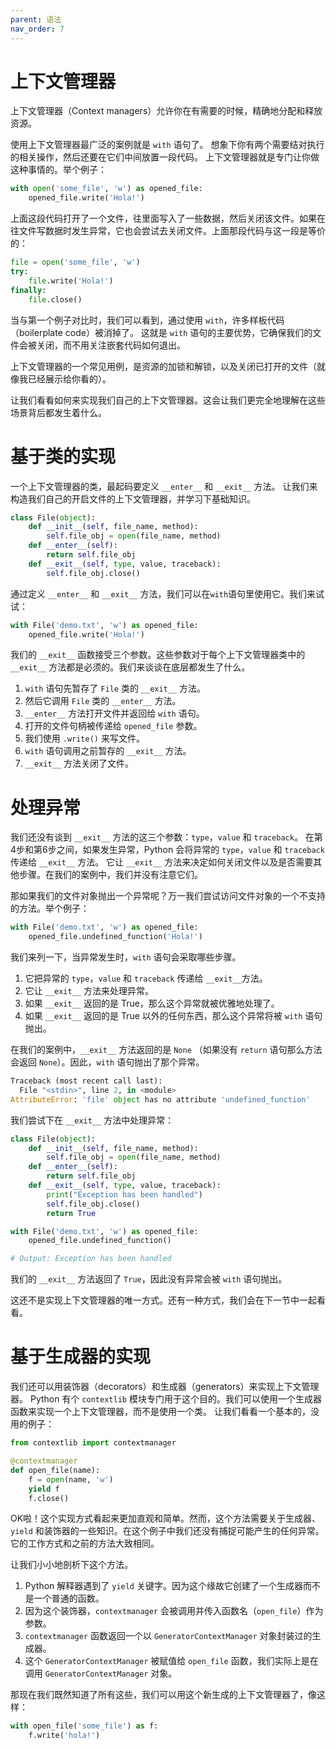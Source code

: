 ```yaml
---
parent: 语法
nav_order: 7
---
```


# 上下文管理器

上下文管理器（Context managers）允许你在有需要的时候，精确地分配和释放资源。  

使用上下文管理器最广泛的案例就是 ```with``` 语句了。
想象下你有两个需要结对执行的相关操作，然后还要在它们中间放置一段代码。
上下文管理器就是专门让你做这种事情的。举个例子：

```python
with open('some_file', 'w') as opened_file:
    opened_file.write('Hola!')
```

上面这段代码打开了一个文件，往里面写入了一些数据，然后关闭该文件。如果在往文件写数据时发生异常，它也会尝试去关闭文件。上面那段代码与这一段是等价的：

```python
file = open('some_file', 'w')
try:
    file.write('Hola!')
finally:
    file.close()
```

当与第一个例子对比时，我们可以看到，通过使用 ```with```，许多样板代码（boilerplate code）被消掉了。 这就是 ```with``` 语句的主要优势，它确保我们的文件会被关闭，而不用关注嵌套代码如何退出。

上下文管理器的一个常见用例，是资源的加锁和解锁，以及关闭已打开的文件（就像我已经展示给你看的）。

让我们看看如何来实现我们自己的上下文管理器。这会让我们更完全地理解在这些场景背后都发生着什么。


# 基于类的实现

一个上下文管理器的类，最起码要定义 ```__enter__``` 和 ```__exit__``` 方法。
让我们来构造我们自己的开启文件的上下文管理器，并学习下基础知识。

```python
class File(object):
    def __init__(self, file_name, method):
        self.file_obj = open(file_name, method)
    def __enter__(self):
        return self.file_obj
    def __exit__(self, type, value, traceback):
        self.file_obj.close()
```

通过定义 ```__enter__``` 和 ```__exit__``` 方法，我们可以在```with```语句里使用它。我们来试试：

```python
with File('demo.txt', 'w') as opened_file:
    opened_file.write('Hola!')
```

我们的 ```__exit__``` 函数接受三个参数。这些参数对于每个上下文管理器类中的 ```__exit__``` 方法都是必须的。我们来谈谈在底层都发生了什么。

1. ```with``` 语句先暂存了 ```File``` 类的 ```__exit__``` 方法。
2. 然后它调用 ```File``` 类的 ```__enter__``` 方法。
3. ```__enter__``` 方法打开文件并返回给 ```with``` 语句。
4. 打开的文件句柄被传递给 ```opened_file``` 参数。
5. 我们使用 ```.write()``` 来写文件。
6. ```with``` 语句调用之前暂存的 ```__exit__``` 方法。
7. ```__exit__``` 方法关闭了文件。


# 处理异常

我们还没有谈到 ```__exit__``` 方法的这三个参数：```type```，```value``` 和 ```traceback```。
在第4步和第6步之间，如果发生异常，Python 会将异常的 ```type```，```value``` 和 ```traceback``` 传递给 ```__exit__``` 方法。
它让 ```__exit__``` 方法来决定如何关闭文件以及是否需要其他步骤。在我们的案例中，我们并没有注意它们。

那如果我们的文件对象抛出一个异常呢？万一我们尝试访问文件对象的一个不支持的方法。举个例子：

```python
with File('demo.txt', 'w') as opened_file:
    opened_file.undefined_function('Hola!')
```

我们来列一下，当异常发生时，```with``` 语句会采取哪些步骤。

1. 它把异常的 ```type```，```value``` 和 ```traceback``` 传递给 ```__exit__```方法。
2. 它让 ```__exit__``` 方法来处理异常。
3. 如果 ```__exit__``` 返回的是 True，那么这个异常就被优雅地处理了。
4. 如果 ```__exit__``` 返回的是 True 以外的任何东西，那么这个异常将被 ```with``` 语句抛出。

在我们的案例中，```__exit__``` 方法返回的是 ```None``` （如果没有 ```return``` 语句那么方法会返回 ```None```）。因此，```with``` 语句抛出了那个异常。

```python
Traceback (most recent call last):
  File "<stdin>", line 2, in <module>
AttributeError: 'file' object has no attribute 'undefined_function'
```

我们尝试下在 ```__exit__``` 方法中处理异常：

```python
class File(object):
    def __init__(self, file_name, method):
        self.file_obj = open(file_name, method)
    def __enter__(self):
        return self.file_obj
    def __exit__(self, type, value, traceback):
        print("Exception has been handled")
        self.file_obj.close()
        return True

with File('demo.txt', 'w') as opened_file:
    opened_file.undefined_function()

# Output: Exception has been handled
```

我们的 ```__exit__``` 方法返回了 ```True```，因此没有异常会被 ```with``` 语句抛出。

这还不是实现上下文管理器的唯一方式。还有一种方式，我们会在下一节中一起看看。

# 基于生成器的实现

我们还可以用装饰器（decorators）和生成器（generators）来实现上下文管理器。
Python 有个 ```contextlib``` 模块专门用于这个目的。我们可以使用一个生成器函数来实现一个上下文管理器，而不是使用一个类。
让我们看看一个基本的，没用的例子：

```python
from contextlib import contextmanager

@contextmanager
def open_file(name):
    f = open(name, 'w')
    yield f
    f.close()
```

OK啦！这个实现方式看起来更加直观和简单。然而，这个方法需要关于生成器、```yield``` 和装饰器的一些知识。在这个例子中我们还没有捕捉可能产生的任何异常。它的工作方式和之前的方法大致相同。

让我们小小地剖析下这个方法。

1. Python 解释器遇到了 ```yield``` 关键字。因为这个缘故它创建了一个生成器而不是一个普通的函数。
2. 因为这个装饰器，```contextmanager``` 会被调用并传入函数名（```open_file```）作为参数。
3. ```contextmanager``` 函数返回一个以 ```GeneratorContextManager``` 对象封装过的生成器。
4. 这个 ```GeneratorContextManager``` 被赋值给 ```open_file``` 函数，我们实际上是在调用 ```GeneratorContextManager``` 对象。

那现在我们既然知道了所有这些，我们可以用这个新生成的上下文管理器了，像这样：

```python
with open_file('some_file') as f:
    f.write('hola!')
```
